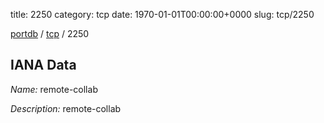 title: 2250
category: tcp
date: 1970-01-01T00:00:00+0000
slug: tcp/2250

[portdb](/) / [tcp](/category/tcp.html) / 2250


## IANA Data

_Name:_ remote-collab

_Description:_ remote-collab

